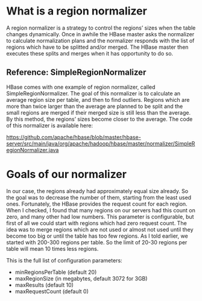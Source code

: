 What is a region normalizer
===========================

A region normalizer is a strategy to control the regions’ sizes when the table
changes dynamically. Once in awhile the HBase master asks the normalizer to
calculate normalization plans and the normalizer responds with the list of regions
which have to be splitted and/or merged. The HBase master then executes these splits
and merges when it has opportunity to do so.

Reference: SimpleRegionNormalizer
---------------------------------

HBase comes with one example of region normalizer, called SimpleRegionNormalizer.
The goal of this normalizer is to calculate an average region size per table, and
then to find outliers. Regions which are more than twice larger than the average are
planned to be split and the small regions are merged if their merged size is still
less than the average. By this method, the regions’ sizes become closer to the average.
The code of this normalizer is available here:

https://github.com/apache/hbase/blob/master/hbase-server/src/main/java/org/apache/hadoop/hbase/master/normalizer/SimpleRegionNormalizer.java

Goals of our normalizer
=======================

In our case, the regions already had approximately equal size already. So the goal was to
decrease the number of them, starting from the least used ones. Fortunately, the HBase
provides the request count for each region. When I checked, I found that many regions on
our servers had this count on zero, and many other had low numbers. This parameter is
configurable, but first of all we could start with regions which had zero request count.
The idea was to merge regions which are not used or almost not used until they become too
big or until the table has too few regions. As I told earlier, we started with 200-300
regions per table. So the limit of 20-30 regions per table will mean 10 times less regions.

This is the full list of configuration parameters:

* minRegionsPerTable (default 20)
* maxRegionSize (in megabytes, default 3072 for 3GB)
* maxResults (default 10)
* maxRequestCount (default 0)
